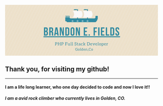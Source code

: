 ![brandons-header](https://raw.githubusercontent.com/brandonefields/brandoneugenefieldsofficial.github.io/main/images/brandons-header.png)
## Thank you, for visiting my github!
---
#### I am a life long learner, who one day decided to code and now I love it!!
##### I am a avid rock climber who currently lives in Golden, CO.


